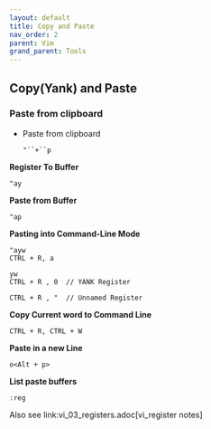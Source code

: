 ```yaml
---
layout: default
title: Copy and Paste
nav_order: 2
parent: Vim
grand_parent: Tools
---
```


## Copy(Yank) and Paste

### Paste from clipboard 

- Paste from clipboard

    `"``+``p`

**Register To Buffer**

    "ay

**Paste from Buffer**

    "ap

**Pasting into Command-Line Mode**
    
    "ayw
    CTRL + R, a
    
    yw
    CTRL + R , 0  // YANK Register
    
    CTRL + R , "  // Unnamed Register

**Copy Current word to Command Line**

    CTRL + R, CTRL + W

**Paste in a new Line**

    o<Alt + p>

**List paste buffers**

    :reg

Also see link:vi_03_registers.adoc[vi_register notes]